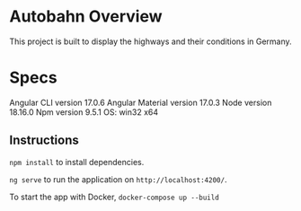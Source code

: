 # Autobahn Overview

This project is built to display the highways and their conditions in Germany.

# Specs
Angular CLI version 17.0.6
Angular Material version 17.0.3
Node version 18.16.0
Npm version 9.5.1
OS: win32 x64

## Instructions

`npm install` to install dependencies.

`ng serve` to run the application on `http://localhost:4200/`.

To start the app with Docker, `docker-compose up --build`
